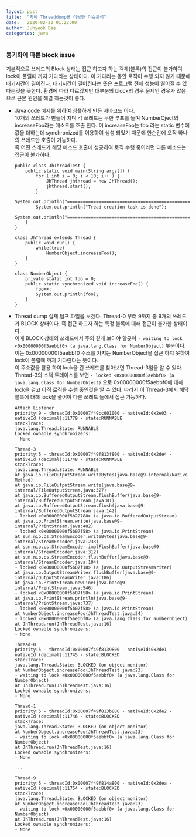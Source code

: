 ```yaml
---
layout: post
title:  "자바 Threaddump를 이용한 이슈분석"
date:   2020-02-20 01:22:00
author: Juhyeok Bae
categories: java
---
```


### 동기화에 따른 block issue
기본적으로 쓰레드의 Block 상태는 접근 하고자 하는 객체(블록)의 접근이 불가하여 lock이 풀릴때 까지 기다리는 상태이다. 이 기다리는 동안 로직이 수행 되지 않기 때문에 대기시간이 길어진다. 대기시간이 길어진다는 뜻은 프로그램 전체 성능이 떨어질 수 있다는것을 뜻한다. 환경에 따라 다르겠지만 대부분의 block의 경우 문제인 경우가 많음으로 근본 원인을 해결 하는것이 좋다.

- Java code
  예제를 위하여 심플하게 만든 자바코드 이다.  
  10개의 쓰레드가 만들어 지며 각 쓰레드는 무한 루프를 돌며 NumberOject의 increaseFoo라는 메소드를 호출 한다. 이 increaseFoo는 foo 라는 static 변수에 값을 더하는데 synchronized를 이용하여 생성 되었기 때문에 한순간에 오직 하나의 쓰레드만 호출이 가능하다.  
  즉 어떤 스레드가 해당 메소드 호출에 성공하여 로직 수행 중이라면 다른 메소드는 접근이 불가하다.
  ```
  public class JhThreadTest {
      public static void main(String args[]) {
          for ( int i = 0; i < 10; i++ ) {
              JhThread jhthread = new JhThread();
              jhthread.start();
          }
          System.out.println("=================================================================");
          System.out.println("Tread creation task is done");
          System.out.println("=================================================================");
      }
  }

  class JhThread extends Thread {
      public void run() {
          while(true)
              NumberObject.increaseFoo();
      }
  }

  class NumberObject {
      private static int foo = 0;
      public static synchronized void increaseFoo() {
          foo++;
          System.out.println(foo);
      }
  }
  ```
- Thread dump
  실제 덤프 파일을 보겠다. Thread-0 부터 9까지 총 9개의 쓰레드가 BLOCK 상태이다. 즉 접근 하고자 하는 특정 블록에 대해 접근이 불가한 상태이다.  
  이때 BLOCK 상태의 쓰레드에서 주의 깊게 보아야 할곳이 `- waiting to lock <0x00000000f5aebbf0> (a java.lang.Class for NumberObject)` 부분이다.  
  이는 0x00000000f5aebbf0 주소를 가지는 NumberObject을 접근 하지 못하여 lock이 풀릴때 까지 기다린다는 뜻이다.  
  이 주소값을 활용 하여 lock을 건 쓰레드를 찾아보면 Thread-3임을 알 수 있다. Thread-3의 스택 트레이스를 보면 `- locked <0x00000000f5aebbf0> (a java.lang.Class for NumberObject)` 으로 0x00000000f5aebbf0에 대해 lock을 걸고 아직 로직을 수행 중인것을 알 수 있다. 따라서 이 Thread-3에서 해당 블록에 대해 lock을 풀어야 다른 쓰레드 들에서 접근 가능하다.  

  ```
  Attach Listener
  priority:9 - threadId:0x00007f49cc001000 - nativeId:0x2e03 - nativeId (decimal):11779 - state:RUNNABLE
  stackTrace:
  java.lang.Thread.State: RUNNABLE
  Locked ownable synchronizers:
  - None

  Thread-3
  priority:5 - threadId:0x00007f49f813f800 - nativeId:0x2de4 - nativeId (decimal):11748 - state:RUNNABLE
  stackTrace:
  java.lang.Thread.State: RUNNABLE
  at java.io.FileOutputStream.writeBytes(java.base@9-internal/Native Method)
  at java.io.FileOutputStream.write(java.base@9-internal/FileOutputStream.java:327)
  at java.io.BufferedOutputStream.flushBuffer(java.base@9-internal/BufferedOutputStream.java:81)
  at java.io.BufferedOutputStream.flush(java.base@9-internal/BufferedOutputStream.java:142)
  - locked <0x00000000f5b22788> (a java.io.BufferedOutputStream)
  at java.io.PrintStream.write(java.base@9-internal/PrintStream.java:482)
  - locked <0x00000000f5b07f58> (a java.io.PrintStream)
  at sun.nio.cs.StreamEncoder.writeBytes(java.base@9-internal/StreamEncoder.java:233)
  at sun.nio.cs.StreamEncoder.implFlushBuffer(java.base@9-internal/StreamEncoder.java:312)
  at sun.nio.cs.StreamEncoder.flushBuffer(java.base@9-internal/StreamEncoder.java:104)
  - locked <0x00000000f5b07f18> (a java.io.OutputStreamWriter)
  at java.io.OutputStreamWriter.flushBuffer(java.base@9-internal/OutputStreamWriter.java:186)
  at java.io.PrintStream.newLine(java.base@9-internal/PrintStream.java:546)
  - locked <0x00000000f5b07f58> (a java.io.PrintStream)
  at java.io.PrintStream.println(java.base@9-internal/PrintStream.java:737)
  - locked <0x00000000f5b07f58> (a java.io.PrintStream)
  at NumberObject.increaseFoo(JhThreadTest.java:24)
  - locked <0x00000000f5aebbf0> (a java.lang.Class for NumberObject)
  at JhThread.run(JhThreadTest.java:16)
  Locked ownable synchronizers:
  - None

  Thread-0
  priority:5 - threadId:0x00007f49f8139800 - nativeId:0x2de1 - nativeId (decimal):11745 - state:BLOCKED
  stackTrace:
  java.lang.Thread.State: BLOCKED (on object monitor)
  at NumberObject.increaseFoo(JhThreadTest.java:23)
  - waiting to lock <0x00000000f5aebbf0> (a java.lang.Class for NumberObject)
  at JhThread.run(JhThreadTest.java:16)
  Locked ownable synchronizers:
  - None

  Thread-1
  priority:5 - threadId:0x00007f49f813b800 - nativeId:0x2de2 - nativeId (decimal):11746 - state:BLOCKED
  stackTrace:
  java.lang.Thread.State: BLOCKED (on object monitor)
  at NumberObject.increaseFoo(JhThreadTest.java:23)
  - waiting to lock <0x00000000f5aebbf0> (a java.lang.Class for NumberObject)
  at JhThread.run(JhThreadTest.java:16)
  Locked ownable synchronizers:
  - None

  ...

  Thread-9
  priority:5 - threadId:0x00007f49f814a800 - nativeId:0x2dea - nativeId (decimal):11754 - state:BLOCKED
  stackTrace:
  java.lang.Thread.State: BLOCKED (on object monitor)
  at NumberObject.increaseFoo(JhThreadTest.java:23)
  - waiting to lock <0x00000000f5aebbf0> (a java.lang.Class for NumberObject)
  at JhThread.run(JhThreadTest.java:16)
  Locked ownable synchronizers:
  - None
  ```
